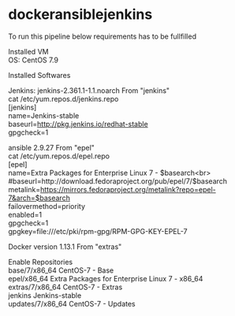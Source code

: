 # dockeransiblejenkins<br>

To run this pipeline below requirements has to be fullfilled<br>

Installed VM<br>
OS: CentOS 7.9<br>

Installed Softwares<br>

Jenkins: jenkins-2.361.1-1.1.noarch From "jenkins"<br>
cat /etc/yum.repos.d/jenkins.repo<br>
[jenkins]<br>
name=Jenkins-stable<br>
baseurl=http://pkg.jenkins.io/redhat-stable<br>
gpgcheck=1<br>

ansible 2.9.27 From "epel"<br>
cat /etc/yum.repos.d/epel.repo<br>
[epel]<br>
name=Extra Packages for Enterprise Linux 7 - $basearch<br>
#baseurl=http://download.fedoraproject.org/pub/epel/7/$basearch<br>
metalink=https://mirrors.fedoraproject.org/metalink?repo=epel-7&arch=$basearch<br>
failovermethod=priority<br>
enabled=1<br>
gpgcheck=1<br>
gpgkey=file:///etc/pki/rpm-gpg/RPM-GPG-KEY-EPEL-7<br>

Docker version 1.13.1 From "extras"<br>

Enable Repositories<br>
base/7/x86_64                                               CentOS-7 - Base                               <br>
epel/x86_64                                                 Extra Packages for Enterprise Linux 7 - x86_64<br>
extras/7/x86_64                                             CentOS-7 - Extras                             <br>
jenkins                                                     Jenkins-stable                                <br>
updates/7/x86_64                                            CentOS-7 - Updates                            <br>
